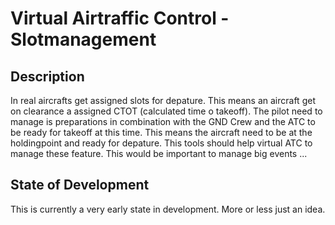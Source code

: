 # Virtual Airtraffic Control - Slotmanagement

## Description
In real aircrafts get assigned slots for depature. This means an aircraft get on clearance a assigned CTOT (calculated time o takeoff). The pilot need to manage is preparations in combination with the GND Crew and the ATC to be ready for takeoff at this time. This means the aircraft need to be at the holdingpoint and ready for depature.
This tools should help virtual ATC to manage these feature. This would be important to manage big events ...

## State of Development
This is currently a very early state in development. More or less just an idea.
